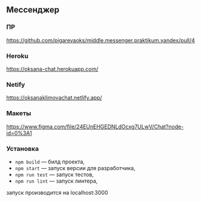 ## Мессенджер

### ПР

https://github.com/pigarevaoks/middle.messenger.praktikum.yandex/pull/4

### Heroku

https://oksana-chat.herokuapp.com/

### Netify

https://oksanaklimovachat.netlify.app/

### Макеты

https://www.figma.com/file/24EUnEHGEDNLdOcxg7ULwV/Chat?node-id=0%3A1

### Установка

-   `npm build` — билд проекта,
-   `npm start` — запуск версии для разработчика,
-   `npm run test` — запуск тестов,
-   `npm run lint` — запуск линтера,

запуск производится на localhost:3000

